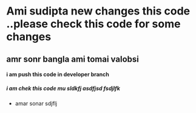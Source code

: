 # Ami sudipta new changes this code ..please check this code for some changes
## amr sonr bangla ami tomai valobsi

#### i am push this code in developer branch

##### i am chek this code mu sldkfj asdfjsd fsdjlfk 
- amar sonar sdjflj

